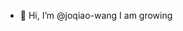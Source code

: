 - 👋 Hi, I’m @joqiao-wang
I am growing

<!---
joqiao-wang/joqiao-wang is a ✨ special ✨ repository because its `README.md` (this file) appears on your GitHub profile.
You can click the Preview link to take a look at your changes.
--->
